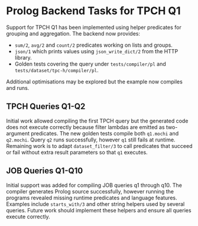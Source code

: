 # Prolog Backend Tasks for TPCH Q1

Support for TPCH Q1 has been implemented using helper predicates for grouping
and aggregation. The backend now provides:

- `sum/2`, `avg/2` and `count/2` predicates working on lists and groups.
- `json/1` which prints values using `json_write_dict/2` from the HTTP library.
- Golden tests covering the query under `tests/compiler/pl` and
  `tests/dataset/tpc-h/compiler/pl`.

Additional optimisations may be explored but the example now compiles and runs.

## TPCH Queries Q1-Q2

Initial work allowed compiling the first TPCH query but the generated code does
not execute correctly because filter lambdas are emitted as two-argument
predicates. The new golden tests compile both `q1.mochi` and `q2.mochi`. Query
`q2` runs successfully, however `q1` still fails at runtime. Remaining work is
to adapt `dataset_filter/3` to call predicates that succeed or fail without
extra result parameters so that `q1` executes.

## JOB Queries Q1-Q10

Initial support was added for compiling JOB queries q1 through q10.  The
compiler generates Prolog source successfully, however running the programs
revealed missing runtime predicates and language features.  Examples include
`starts_with/3` and other string helpers used by several queries.  Future work
should implement these helpers and ensure all queries execute correctly.
